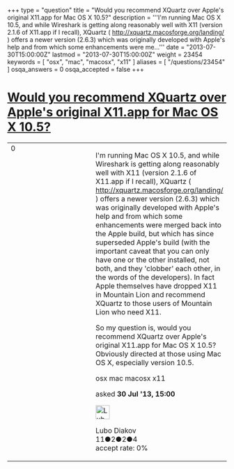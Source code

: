 +++
type = "question"
title = "Would you recommend XQuartz over Apple&#x27;s original X11.app for Mac OS X 10.5?"
description = '''I&#x27;m running Mac OS X 10.5, and while Wireshark is getting along reasonably well with X11 (version 2.1.6 of X11.app if I recall), XQuartz ( http://xquartz.macosforge.org/landing/ ) offers a newer version (2.6.3) which was originally developed with Apple&#x27;s help and from which some enhancements were me...'''
date = "2013-07-30T15:00:00Z"
lastmod = "2013-07-30T15:00:00Z"
weight = 23454
keywords = [ "osx", "mac", "macosx", "x11" ]
aliases = [ "/questions/23454" ]
osqa_answers = 0
osqa_accepted = false
+++

<div class="headNormal">

# [Would you recommend XQuartz over Apple's original X11.app for Mac OS X 10.5?](/questions/23454/would-you-recommend-xquartz-over-apples-original-x11app-for-mac-os-x-105)

</div>

<div id="main-body">

<div id="askform">

<table id="question-table" style="width:100%;"><colgroup><col style="width: 50%" /><col style="width: 50%" /></colgroup><tbody><tr class="odd"><td style="width: 30px; vertical-align: top"><div class="vote-buttons"><div id="post-23454-score" class="post-score" title="current number of votes">0</div><div id="favorite-count" class="favorite-count"></div></div></td><td><div id="item-right"><div class="question-body"><p>I'm running Mac OS X 10.5, and while Wireshark is getting along reasonably well with X11 (version 2.1.6 of X11.app if I recall), XQuartz ( <a href="http://xquartz.macosforge.org/landing/">http://xquartz.macosforge.org/landing/</a> ) offers a newer version (2.6.3) which was originally developed with Apple's help and from which some enhancements were merged back into the Apple build, but which has since superseded Apple's build (with the important caveat that you can only have one or the other installed, not both, and they 'clobber' each other, in the words of the developers). In fact Apple themselves have dropped X11 in Mountain Lion and recommend XQuartz to those users of Mountain Lion who need X11.</p><p>So my question is, would you recommend XQuartz over Apple's original X11.app for Mac OS X 10.5? Obviously directed at those using Mac OS X, especially version 10.5.</p></div><div id="question-tags" class="tags-container tags">osx mac macosx x11</div><div id="question-controls" class="post-controls"></div><div class="post-update-info-container"><div class="post-update-info post-update-info-user"><p>asked <strong>30 Jul '13, 15:00</strong></p><img src="https://secure.gravatar.com/avatar/d0d7eb49c8a24a1860db62cba29f3bdd?s=32&amp;d=identicon&amp;r=g" class="gravatar" width="32" height="32" alt="Lubo%20Diakov&#39;s gravatar image" /><p>Lubo Diakov<br />
<span class="score" title="11 reputation points">11</span><span title="2 badges"><span class="badge1">●</span><span class="badgecount">2</span></span><span title="2 badges"><span class="silver">●</span><span class="badgecount">2</span></span><span title="4 badges"><span class="bronze">●</span><span class="badgecount">4</span></span><br />
<span class="accept_rate" title="Rate of the user&#39;s accepted answers">accept rate:</span> <span title="Lubo Diakov has no accepted answers">0%</span></p></div></div><div id="comments-container-23454" class="comments-container"></div><div id="comment-tools-23454" class="comment-tools"></div><div class="clear"></div><div id="comment-23454-form-container" class="comment-form-container"></div><div class="clear"></div></div></td></tr></tbody></table>

</div>

</div>

